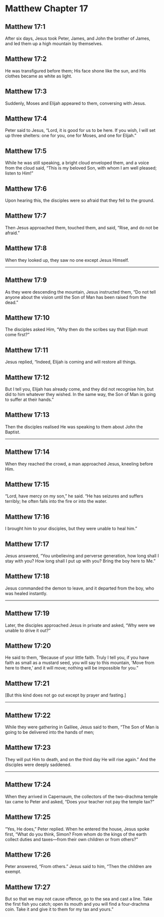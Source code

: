 # Matthew Chapter 17

## Matthew 17:1

After six days, Jesus took Peter, James, and John the brother of James, and led them up a high mountain by themselves.

## Matthew 17:2

He was transfigured before them; His face shone like the sun, and His clothes became as white as light.

## Matthew 17:3

Suddenly, Moses and Elijah appeared to them, conversing with Jesus.

## Matthew 17:4

Peter said to Jesus, “Lord, it is good for us to be here. If you wish, I will set up three shelters: one for you, one for Moses, and one for Elijah.”

## Matthew 17:5

While he was still speaking, a bright cloud enveloped them, and a voice from the cloud said, “This is my beloved Son, with whom I am well pleased; listen to Him!”

## Matthew 17:6

Upon hearing this, the disciples were so afraid that they fell to the ground.

## Matthew 17:7

Then Jesus approached them, touched them, and said, “Rise, and do not be afraid.”

## Matthew 17:8

When they looked up, they saw no one except Jesus Himself.

---

## Matthew 17:9

As they were descending the mountain, Jesus instructed them, “Do not tell anyone about the vision until the Son of Man has been raised from the dead.”

## Matthew 17:10

The disciples asked Him, “Why then do the scribes say that Elijah must come first?”

## Matthew 17:11

Jesus replied, “Indeed, Elijah is coming and will restore all things.

## Matthew 17:12

But I tell you, Elijah has already come, and they did not recognise him, but did to him whatever they wished. In the same way, the Son of Man is going to suffer at their hands.”

## Matthew 17:13

Then the disciples realised He was speaking to them about John the Baptist.

---

## Matthew 17:14

When they reached the crowd, a man approached Jesus, kneeling before Him.

## Matthew 17:15

“Lord, have mercy on my son,” he said. “He has seizures and suffers terribly; he often falls into the fire or into the water.

## Matthew 17:16

I brought him to your disciples, but they were unable to heal him.”

## Matthew 17:17

Jesus answered, “You unbelieving and perverse generation, how long shall I stay with you? How long shall I put up with you? Bring the boy here to Me.”

## Matthew 17:18

Jesus commanded the demon to leave, and it departed from the boy, who was healed instantly.

---

## Matthew 17:19

Later, the disciples approached Jesus in private and asked, “Why were we unable to drive it out?”

## Matthew 17:20

He said to them, “Because of your little faith. Truly I tell you, if you have faith as small as a mustard seed, you will say to this mountain, ‘Move from here to there,’ and it will move; nothing will be impossible for you.”

## Matthew 17:21

[But this kind does not go out except by prayer and fasting.]

---

## Matthew 17:22

While they were gathering in Galilee, Jesus said to them, “The Son of Man is going to be delivered into the hands of men;

## Matthew 17:23

They will put Him to death, and on the third day He will rise again.” And the disciples were deeply saddened.

---

## Matthew 17:24

When they arrived in Capernaum, the collectors of the two-drachma temple tax came to Peter and asked, “Does your teacher not pay the temple tax?”

## Matthew 17:25

“Yes, He does,” Peter replied. When he entered the house, Jesus spoke first, “What do you think, Simon? From whom do the kings of the earth collect duties and taxes—from their own children or from others?”

## Matthew 17:26

Peter answered, “From others.” Jesus said to him, “Then the children are exempt.

## Matthew 17:27

But so that we may not cause offence, go to the sea and cast a line. Take the first fish you catch; open its mouth and you will find a four-drachma coin. Take it and give it to them for my tax and yours.”
